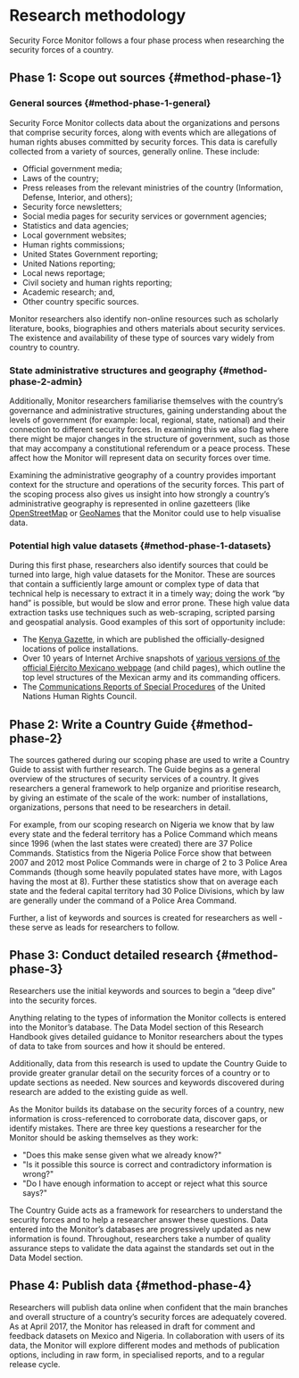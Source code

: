 # Research methodology

Security Force Monitor follows a four phase process when researching the security forces of a country.

## Phase 1: Scope out sources {#method-phase-1}

### General sources {#method-phase-1-general}
Security Force Monitor collects data about the organizations and persons that comprise security forces, along with events which are allegations of human rights abuses committed by security forces. This data is carefully collected from a variety of sources,  generally online. These include:

 * Official government media; 
 * Laws of the country;
 * Press releases from the relevant ministries of the country (Information, Defense, Interior, and others);
 * Security force newsletters;
 * Social media pages for security services or government agencies;
 * Statistics and data agencies;
 * Local government websites;
 * Human rights commissions;
 * United States Government reporting;
 * United Nations reporting;
 * Local news reportage;
 * Civil society and human rights reporting;
 * Academic research; and,
 * Other country specific sources.

Monitor researchers also identify non-online resources such as scholarly literature, books, biographies and others materials about security services. The existence and availability of these type of sources vary widely from country to country.

### State administrative structures and geography {#method-phase-2-admin}

Additionally, Monitor researchers familiarise themselves with the country’s governance and administrative structures, gaining understanding about the levels of government (for example: local, regional, state, national) and their connection to different security forces. In examining this we also flag where there might be major changes in the structure of government, such as those that may accompany a constitutional referendum or a peace process. These affect how the Monitor will represent data on security forces over time. 

Examining the administrative geography of a country provides important context for the structure and operations of the security forces. This part of the scoping process also gives us insight into how strongly a country’s administrative geography is represented in online gazetteers (like [OpenStreetMap](https://nominatim.openstreetmap.org/) or [GeoNames](https://www.geonames.org) that the Monitor could use to help visualise data.

### Potential high value datasets {#method-phase-1-datasets}

During this first phase, researchers also identify sources that could be turned into large, high value datasets for the Monitor. These are sources that contain a sufficiently large amount or complex type of data that technical help is necessary to extract it in a timely way; doing the work “by hand” is possible, but would be slow and error prone. These high value data extraction tasks use techniques such as web-scraping, scripted parsing and geospatial analysis. Good examples of this sort of opportunity include:

 * The [Kenya Gazette](http://www.kenyalaw.org/kenya-gazette/), in which are published the officially-designed locations of police installations. 
 * Over 10 years of Internet Archive snapshots of [various versions of the official Ejército Mexicano webpage](https://web.archive.org/web/20050908175401/http://www.sedena.gob.mx/ejercito/comandancias/index.html) (and child pages), which outline the top level structures of the Mexican army and its commanding officers. 
 * The [Communications Reports of Special Procedures](http://www.ohchr.org/EN/HRBodies/SP/Pages/CommunicationsreportsSP.aspx) of the United Nations Human Rights Council.

## Phase 2: Write a Country Guide {#method-phase-2}

The sources gathered during our scoping phase are used to write a Country Guide to assist with further research.
The Guide begins as a general overview of the structures of security services of a country. It gives researchers a general framework to help organize and prioritise research, by giving an estimate of the scale of the work: number of installations, organizations, persons that need to be researchers in detail. 

For example, from our scoping research on Nigeria we know that by law every state and the federal territory has a Police Command which means since 1996 (when the last states were created) there are 37 Police Commands. Statistics from the Nigeria Police Force show that between 2007 and 2012 most Police Commands were in charge of 2 to 3 Police Area Commands (though some heavily populated states have more, with Lagos having the most at 8). Further these statistics show that on average each state and the federal capital territory had 30 Police Divisions, which by law are generally under the command of a Police Area Command.

Further, a list of keywords and sources is created for researchers as well - these serve as leads for researchers to follow. 

## Phase 3: Conduct detailed research {#method-phase-3}

Researchers use the initial keywords and sources to begin a “deep dive” into the security forces. 

Anything relating to the types of information the Monitor collects is entered into the Monitor’s database. The Data Model section of this Research Handbook gives detailed guidance to Monitor researchers about the types of data to take from sources and how it should be entered. 

Additionally, data from this research is used to update the Country Guide to provide greater granular detail on the security forces of a country or to update sections as needed. New sources and keywords discovered during research are added to the existing guide as well.

As the Monitor builds its database on the security forces of a country, new information is cross-referenced to corroborate data, discover gaps, or identify mistakes. There are three key questions a researcher for the Monitor should be asking themselves as they work:

 * "Does this make sense given what we already know?"
 * "Is it possible this source is correct and contradictory information is wrong?"
 * "Do I have enough information to accept or reject what this source says?"

The Country Guide acts as a framework for researchers to understand the security forces and to help a researcher answer these questions.
Data entered into the Monitor’s databases are progressively updated as new information is found. Throughout, researchers take a number of quality assurance steps to validate the data against the standards set out in the Data Model section. 

## Phase 4: Publish data {#method-phase-4}

Researchers will publish data online when confident that the main branches and overall structure of a country’s security forces are adequately covered. As at April 2017, the Monitor has released in draft for comment and feedback datasets on Mexico and Nigeria. In collaboration with users of its data, the Monitor will explore different modes and methods of publication options, including in raw form, in specialised reports, and to a regular release cycle. 

